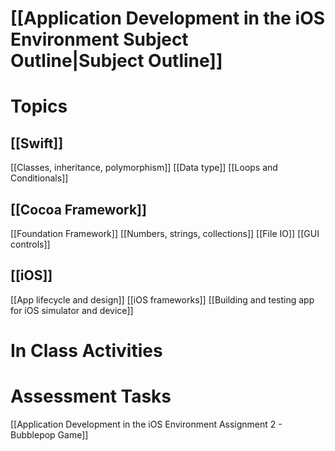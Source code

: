 # [[Application Development in the iOS Environment Subject Outline|Subject Outline]]
# Topics
## [[Swift]]
[[Classes, inheritance, polymorphism]]
[[Data type]]
[[Loops and Conditionals]]
## [[Cocoa Framework]]
[[Foundation Framework]]
[[Numbers, strings, collections]]
[[File IO]]
[[GUI controls]]
## [[iOS]]
[[App lifecycle and design]]
[[iOS frameworks]]
[[Building and testing app for iOS simulator and device]]
# In Class Activities
# Assessment Tasks
[[Application Development in the iOS Environment Assignment 2 - Bubblepop Game]]
